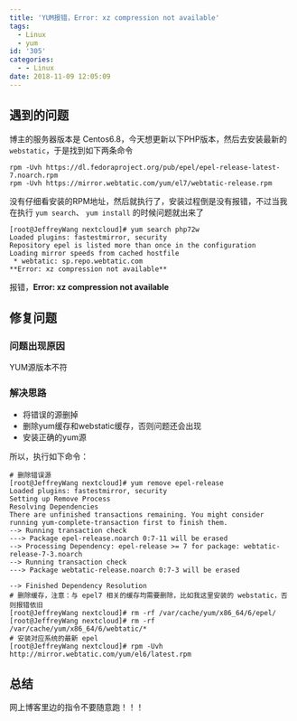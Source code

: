 ```yaml
---
title: 'YUM报错，Error: xz compression not available'
tags:
  - Linux
  - yum
id: '305'
categories:
  - - Linux
date: 2018-11-09 12:05:09
---
```




## 遇到的问题

博主的服务器版本是 Centos6.8，今天想更新以下PHP版本，然后去安装最新的 `webstatic`，于是找到如下两条命令

```shell
rpm -Uvh https://dl.fedoraproject.org/pub/epel/epel-release-latest-7.noarch.rpm  
rpm -Uvh https://mirror.webtatic.com/yum/el7/webtatic-release.rpm
```

没有仔细看安装的RPM地址，然后就执行了，安装过程倒是没有报错，不过当我在执行 `yum search`、 `yum install` 的时候问题就出来了

```shell
[root@JeffreyWang nextcloud]# yum search php72w
Loaded plugins: fastestmirror, security
Repository epel is listed more than once in the configuration
Loading mirror speeds from cached hostfile
 * webtatic: sp.repo.webtatic.com
**Error: xz compression not available**
```

报错，**Error: xz compression not available**

## 修复问题

### 问题出现原因

YUM源版本不符

### 解决思路

*   将错误的源删掉
*   删除yum缓存和webstatic缓存，否则问题还会出现
*   安装正确的yum源

所以，执行如下命令：

```shell
# 删除错误源
[root@JeffreyWang nextcloud]# yum remove epel-release
Loaded plugins: fastestmirror, security
Setting up Remove Process
Resolving Dependencies
There are unfinished transactions remaining. You might consider running yum-complete-transaction first to finish them.
--> Running transaction check
---> Package epel-release.noarch 0:7-11 will be erased
--> Processing Dependency: epel-release >= 7 for package: webtatic-release-7-3.noarch
--> Running transaction check
---> Package webtatic-release.noarch 0:7-3 will be erased

--> Finished Dependency Resolution
# 删除缓存，注意：与 epel7 相关的缓存均需要删除，比如我这里安装的 webstatic，否则报错依旧
[root@JeffreyWang nextcloud]# rm -rf /var/cache/yum/x86_64/6/epel/
[root@JeffreyWang nextcloud]# rm -rf /var/cache/yum/x86_64/6/webtatic/*
# 安装对应系统的最新 epel
[root@JeffreyWang nextcloud]# rpm -Uvh http://mirror.webtatic.com/yum/el6/latest.rpm
```

## 总结

网上博客里边的指令不要随意跑！！！